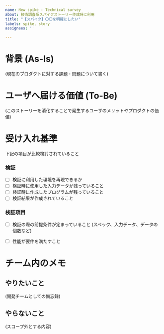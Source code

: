 ```yaml
---
name: New spike - Technical survey
about: 技術調査系スパイクストーリー作成時に利用
title: "【スパイク】〇〇を明確にしたい"
labels: spike, story
assignees: ''

---
```


# 背景 (As-Is)
(現在のプロダクトに対する課題・問題について書く)


# ユーザへ届ける価値 (To-Be)
(このストーリーを消化することで発生するユーザのメリットやプロダクトの価値)


# 受け入れ基準

下記の項目が比較検討されていること

### 検証
- [ ] 検証に利用した環境を再現できるか
- [ ] 検証時に使用した入力データが残っていること
- [ ] 検証時に作成したプログラムが残っていること
- [ ] 検証結果が作成されていること

### 検証項目
- [ ] 検証の際の前提条件が定まっていること (スペック、入力データ、データの個数など)
- [ ] 性能が要件を満たすこと


# チーム内のメモ

## やりたいこと
(開発チームとしての備忘録)

## やらないこと
(スコープ外とする内容)
